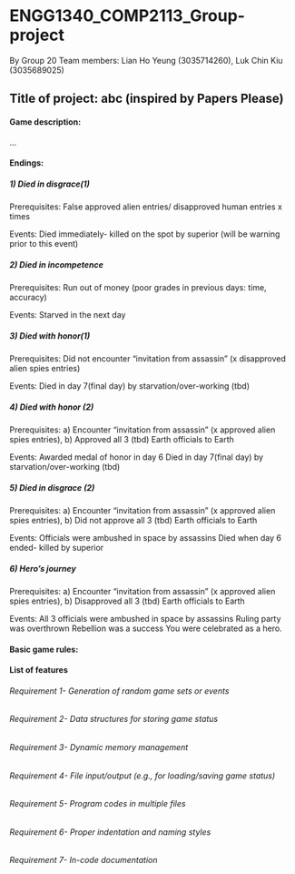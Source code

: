 # ENGG1340_COMP2113_Group-project
By Group 20
Team members: Lian Ho Yeung (3035714260), Luk Chin Kiu (3035689025)

## Title of project: abc (inspired by Papers Please)
#### Game description:
...
#### Endings:
##### 1) Died in disgrace(1)
Prerequisites: 
False approved alien entries/ disapproved human entries x times

Events: 
Died immediately- killed on the spot by superior (will be warning prior to this event)

##### 2) Died in incompetence
Prerequisites: 
Run out of money (poor grades in previous days: time, accuracy)

Events:
Starved in the next day

##### 3) Died with honor(1)
Prerequisites: 
 Did not encounter  “invitation from assassin” (x disapproved alien spies entries)

Events: 
Died in day 7(final day) by starvation/over-working (tbd)

##### 4) Died with honor (2)
Prerequisites: 
a) Encounter “invitation from assassin” (x approved alien spies entries),
b) Approved all 3 (tbd) Earth officials to Earth

Events: 
Awarded medal of honor in day 6
Died in day 7(final day) by starvation/over-working (tbd)

##### 5) Died in disgrace (2)
Prerequisites: 
a) Encounter “invitation from assassin” (x approved alien spies entries),
b) Did not approve all 3 (tbd) Earth officials to Earth

Events:
Officials were ambushed in space by assassins
Died when day 6 ended- killed by superior 


##### 6) Hero’s journey
Prerequisites: 
a) Encounter “invitation from assassin” (x approved alien spies entries),
b) Disapproved all 3 (tbd) Earth officials to Earth

Events:
All 3 officials were ambushed in space by assassins
Ruling party was overthrown
Rebellion was a success
You were celebrated as a hero.


#### Basic game rules:

#### List of features
###### Requirement 1- Generation of random game sets or events

###### Requirement 2- Data structures for storing game status

###### Requirement 3- Dynamic memory management

###### Requirement 4- File input/output (e.g., for loading/saving game status)

###### Requirement 5- Program codes in multiple files

###### Requirement 6- Proper indentation and naming styles

###### Requirement 7- In-code documentation

